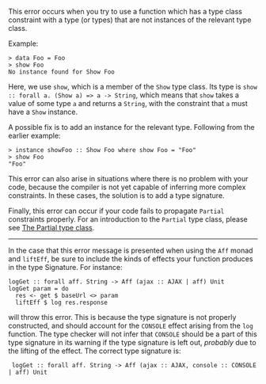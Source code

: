 This error occurs when you try to use a function which has a type class constraint with a type (or types) that are not instances of the relevant type class.

Example:

```
> data Foo = Foo
> show Foo
No instance found for Show Foo
```

Here, we use `show`, which is a member of the `Show` type class. Its type is `show :: forall a. (Show a) => a -> String`, which means that `show` takes a value of some type `a` and returns a `String`, with the constraint that `a` must have a `Show` instance.

A possible fix is to add an instance for the relevant type. Following from the earlier example:

```
> instance showFoo :: Show Foo where show Foo = "Foo"
> show Foo
"Foo"
```

This error can also arise in situations where there is no problem with your code, because the compiler is not yet capable of inferring more complex constraints. In these cases, the solution is to add a type signature.

Finally, this error can occur if your code fails to propagate `Partial` constraints properly. For an introduction to the `Partial` type class, please see [The Partial type class](../guides/The-Partial-type-class.md).

---

In the case that this error message is presented when using the `Aff` monad and `liftEff`, be sure to include the kinds of effects your function produces in the type Signature. For instance:

```
logGet :: forall aff. String -> Aff (ajax :: AJAX | aff) Unit
logGet param = do
  res <- get $ baseUrl <> param
  liftEff $ log res.response
```

will throw this error. This is because the type signature is not properly constructed, and should account for the `CONSOLE` effect arising from the `log` function. The type checker will not infer that `CONSOLE` should be a part of this type signature in its warning if the type signature is left out, *probably* due to the lifting of the effect. The correct type signature is:

``` logGet :: forall aff. String -> Aff (ajax :: AJAX, console :: CONSOLE | aff) Unit```
